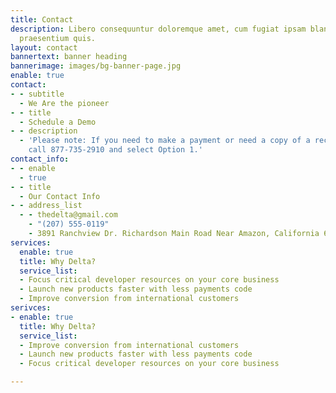 ```yaml
---
title: Contact
description: Libero consequuntur doloremque amet, cum fugiat ipsam blanditiis corrupti
  praesentium quis.
layout: contact
bannertext: banner heading
bannerimage: images/bg-banner-page.jpg
enable: true
contact:
- - subtitle
  - We Are the pioneer
- - title
  - Schedule a Demo
- - description
  - 'Please note: If you need to make a payment or need a copy of a receipt, please
    call 877-735-2910 and select Option 1.'
contact_info:
- - enable
  - true
- - title
  - Our Contact Info
- - address_list
  - - thedelta@gmail.com
    - "(207) 555-0119"
    - 3891 Ranchview Dr. Richardson Main Road Near Amazon, California 62639
services:
  enable: true
  title: Why Delta?
  service_list:
  - Focus critical developer resources on your core business
  - Launch new products faster with less payments code
  - Improve conversion from international customers
serivces:
- enable: true
  title: Why Delta?
  service_list:
  - Improve conversion from international customers
  - Launch new products faster with less payments code
  - Focus critical developer resources on your core business

---
```

